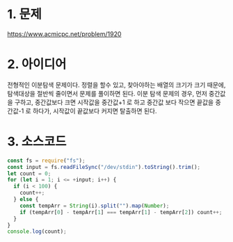 # 1. 문제

https://www.acmicpc.net/problem/1920

# 2. 아이디어

전형적인 이분탐색 문제이다. 정렬을 할수 있고, 찾아야하는 배열의 크기가 크기 때문에, 탐색대상을 절반씩 줄이면서 문제를 풀이하면 된다. 이분 탐색 문제의 경우, 먼저 중간값을 구하고, 중간값보다 크면 시작값을 중간값+1 로 하고 중간값 보다 작으면 끝값을 중간값-1 로 하다가, 시작값이 끝값보다 커지면 탈출하면 된다.

# 3. 소스코드

```javascript
const fs = require("fs");
const input = fs.readFileSync("/dev/stdin").toString().trim();
let count = 0;
for (let i = 1; i <= +input; i++) {
  if (i < 100) {
    count++;
  } else {
    const tempArr = String(i).split("").map(Number);
    if (tempArr[0] - tempArr[1] === tempArr[1] - tempArr[2]) count++;
  }
}
console.log(count);
```
